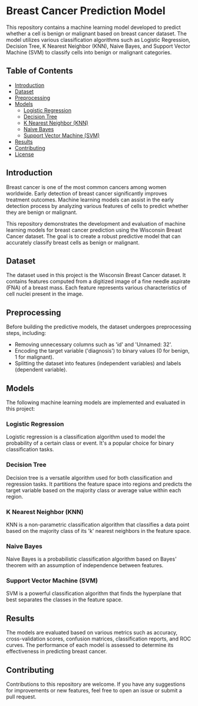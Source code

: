 # Breast Cancer Prediction Model

This repository contains a machine learning model developed to predict whether a cell is benign or malignant based on breast cancer dataset. The model utilizes various classification algorithms such as Logistic Regression, Decision Tree, K Nearest Neighbor (KNN), Naive Bayes, and Support Vector Machine (SVM) to classify cells into benign or malignant categories.

## Table of Contents
- [Introduction](#introduction)
- [Dataset](#dataset)
- [Preprocessing](#preprocessing)
- [Models](#models)
  - [Logistic Regression](#logistic-regression)
  - [Decision Tree](#decision-tree)
  - [K Nearest Neighbor (KNN)](#k-nearest-neighbor-knn)
  - [Naive Bayes](#naive-bayes)
  - [Support Vector Machine (SVM)](#support-vector-machine-svm)
- [Results](#results)
- [Contributing](#contributing)
- [License](#license)

## Introduction

Breast cancer is one of the most common cancers among women worldwide. Early detection of breast cancer significantly improves treatment outcomes. Machine learning models can assist in the early detection process by analyzing various features of cells to predict whether they are benign or malignant.

This repository demonstrates the development and evaluation of machine learning models for breast cancer prediction using the Wisconsin Breast Cancer dataset. The goal is to create a robust predictive model that can accurately classify breast cells as benign or malignant.

## Dataset

The dataset used in this project is the Wisconsin Breast Cancer dataset. It contains features computed from a digitized image of a fine needle aspirate (FNA) of a breast mass. Each feature represents various characteristics of cell nuclei present in the image.

## Preprocessing

Before building the predictive models, the dataset undergoes preprocessing steps, including:
- Removing unnecessary columns such as 'id' and 'Unnamed: 32'.
- Encoding the target variable ('diagnosis') to binary values (0 for benign, 1 for malignant).
- Splitting the dataset into features (independent variables) and labels (dependent variable).

## Models

The following machine learning models are implemented and evaluated in this project:

### Logistic Regression

Logistic regression is a classification algorithm used to model the probability of a certain class or event. It's a popular choice for binary classification tasks.

### Decision Tree

Decision tree is a versatile algorithm used for both classification and regression tasks. It partitions the feature space into regions and predicts the target variable based on the majority class or average value within each region.

### K Nearest Neighbor (KNN)

KNN is a non-parametric classification algorithm that classifies a data point based on the majority class of its 'k' nearest neighbors in the feature space.

### Naive Bayes

Naive Bayes is a probabilistic classification algorithm based on Bayes' theorem with an assumption of independence between features.

### Support Vector Machine (SVM)

SVM is a powerful classification algorithm that finds the hyperplane that best separates the classes in the feature space.

## Results

The models are evaluated based on various metrics such as accuracy, cross-validation scores, confusion matrices, classification reports, and ROC curves. The performance of each model is assessed to determine its effectiveness in predicting breast cancer.

## Contributing

Contributions to this repository are welcome. If you have any suggestions for improvements or new features, feel free to open an issue or submit a pull request.





